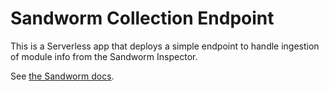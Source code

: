 # Sandworm Collection Endpoint

This is a Serverless app that deploys a simple endpoint to handle ingestion of module info from the Sandworm Inspector.

See [the Sandworm docs](https://sandworm.dev).
